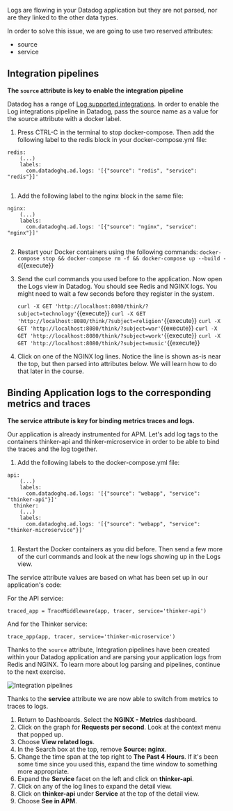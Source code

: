 Logs are flowing in your Datadog application but they are not parsed, nor are they linked to the other data types.

In order to solve this issue, we are going to use two reserved attributes:

* source
* service

## Integration pipelines

**The `source` attribute is key to enable the integration pipeline**

Datadog has a range of <a href="https://docs.datadoghq.com/integrations/#cat-log-collection" target="_datadog">Log supported integrations</a>. In order to enable the Log integrations pipeline in Datadog, pass the source name as a value for the source attribute with a docker label.

1. Press CTRL-C in the terminal to stop docker-compose. Then add the following label to the redis block in your docker-compose.yml file:

  <pre><code>redis:
    (...)
    labels:
      com.datadoghq.ad.logs: '[{"source": "redis", "service": "redis"}]'
   </code></pre>

1. Add the following label to the nginx block in the same file:

  <pre><code>nginx:
    (...)
    labels:
      com.datadoghq.ad.logs: '[{"source": "nginx", "service": "nginx"}]'
   </code></pre>

2. Restart your Docker containers using the following commands:
   `docker-compose stop && docker-compose rm -f && docker-compose up --build -d`{{execute}}

3. Send the curl commands you used before to the application. Now open the Logs view in Datadog. You should see Redis and NGINX logs. You might need to wait a few seconds before they register in the system.
   
   `curl -X GET 'http://localhost:8080/think/?subject=technology'`{{execute}}
   `curl -X GET 'http://localhost:8080/think/?subject=religion'`{{execute}}
   `curl -X GET 'http://localhost:8080/think/?subject=war'`{{execute}}
   `curl -X GET 'http://localhost:8080/think/?subject=work'`{{execute}}
   `curl -X GET 'http://localhost:8080/think/?subject=music'`{{execute}}

4. Click on one of the NGINX log lines. Notice the line is shown as-is near the top, but then parsed into attributes below. We will learn how to do that later in the course.


## Binding Application logs to the corresponding metrics and traces

**The service attribute is key for binding metrics traces and logs.**

Our application is already instrumented for APM. Let's add log tags to the containers thinker-api and thinker-microservice in order to be able to bind the traces and the log together.

1. Add the following labels to the docker-compose.yml file:

  <pre><code>api:
    (...)
    labels:
      com.datadoghq.ad.logs: '[{"source": "webapp", "service": "thinker-api"}]'
  thinker:
    (...)
    labels:
      com.datadoghq.ad.logs: '[{"source": "webapp", "service": "thinker-microservice"}]'
  </code></pre>

1. Restart the Docker containers as you did before. Then send a few more of the curl commands and look at the new logs showing up in the Logs view.

The service attribute values are based on what has been set up in our application's code:

For the API service:
 
<pre><code>traced_app = TraceMiddleware(app, tracer, service='thinker-api')</code></pre>

And for the Thinker service:

<pre><code>trace_app(app, tracer, service='thinker-microservice')</code></pre>

Thanks to the `source` attribute, Integration pipelines have been created within your Datadog application and are parsing your application logs from Redis and NGINX. To learn more about log parsing and pipelines, continue to the next exercise.

![Integration pipelines](/technovangelist/scenarios/logsintro2/assets/integration_pipelines.png)

Thanks to the **service** attribute we are now able to switch from metrics to traces to logs.

1. Return to Dashboards. Select the **NGINX - Metrics** dashboard.
1. Click on the graph for **Requests per second**. Look at the context menu that popped up.
1. Choose **View related logs**.
1. In the Search box at the top, remove **Source: nginx**.
1. Change the time span at the top right to **The Past 4 Hours**. If it's been some time since you used this, expand the time window to something more appropriate.
1. Expand the **Service** facet on the left and click on **thinker-api**.
1. Click on any of the log lines to expand the detail view.
1. Click on **thinker-api** under **Service** at the top of the detail view.
1. Choose **See in APM**.
